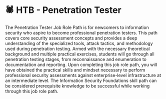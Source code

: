# 🕷️ HTB - Penetration Tester

The Penetration Tester Job Role Path is for newcomers to information security who aspire to become professional penetration testers. This path covers core security assessment concepts and provides a deep understanding of the specialized tools, attack tactics, and methodology used during penetration testing. Armed with the necessary theoretical background and multiple practical exercises, students will go through all penetration testing stages, from reconnaissance and enumeration to documentation and reporting. Upon completing this job role path, you will have obtained the practical skills and mindset necessary to perform professional security assessments against enterprise-level infrastructure at an intermediate level. The Information Security Foundations skill path can be considered prerequisite knowledge to be successful while working through this job role path.
